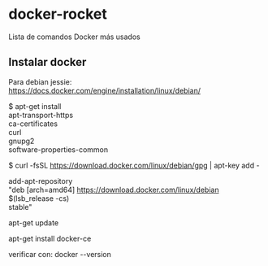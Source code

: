 # docker-rocket
Lista de comandos Docker más usados

## Instalar docker

Para debian jessie: https://docs.docker.com/engine/installation/linux/debian/

$ apt-get install \
     apt-transport-https \
     ca-certificates \
     curl \
     gnupg2 \
     software-properties-common

$ curl -fsSL https://download.docker.com/linux/debian/gpg | apt-key add -

add-apt-repository \
   "deb [arch=amd64] https://download.docker.com/linux/debian \
   $(lsb_release -cs) \
   stable"

apt-get update

apt-get install docker-ce

verificar con: 
docker --version
